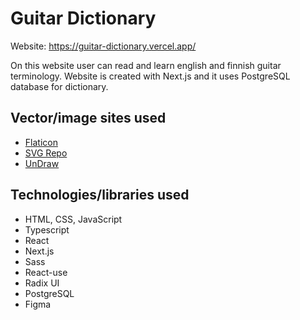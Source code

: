 # Guitar Dictionary

Website: https://guitar-dictionary.vercel.app/

On this website user can read and learn english and finnish guitar terminology.
Website is created with Next.js and it uses PostgreSQL database for dictionary.

## Vector/image sites used

- [Flaticon](https://www.flaticon.com/)
- [SVG Repo](https://www.svgrepo.com/)
- [UnDraw](https://undraw.co/)

## Technologies/libraries used

- HTML, CSS, JavaScript
- Typescript
- React
- Next.js
- Sass
- React-use
- Radix UI
- PostgreSQL
- Figma
